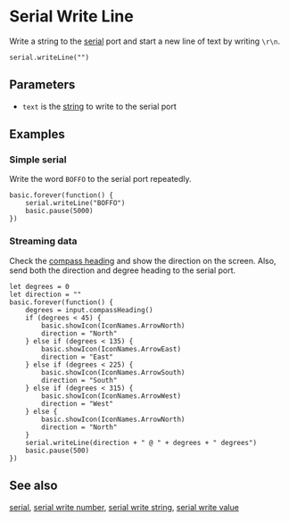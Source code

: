 # Serial Write Line

Write a string to the [serial](/device/serial) port and start a new line of text 
by writing `\r\n`.

```sig
serial.writeLine("")
```

## Parameters

* `text` is the [string](/types/string) to write to the serial port

## Examples

### Simple serial

Write the word `BOFFO` to the serial port repeatedly.

```blocks
basic.forever(function() {
    serial.writeLine("BOFFO")
    basic.pause(5000)
})
```

### Streaming data

Check the [compass heading](/reference/input/compass-heading) and show the direction on the screen. Also, send both the direction and degree heading to the serial port.

```blocks
let degrees = 0
let direction = ""
basic.forever(function() {
    degrees = input.compassHeading()
    if (degrees < 45) {
        basic.showIcon(IconNames.ArrowNorth)
        direction = "North"
    } else if (degrees < 135) {
        basic.showIcon(IconNames.ArrowEast)
        direction = "East"
    } else if (degrees < 225) {
        basic.showIcon(IconNames.ArrowSouth)
        direction = "South"
    } else if (degrees < 315) {
        basic.showIcon(IconNames.ArrowWest)
        direction = "West"
    } else {
        basic.showIcon(IconNames.ArrowNorth)
        direction = "North"
    }
    serial.writeLine(direction + " @ " + degrees + " degrees")
    basic.pause(500)
})
```

## See also

[serial](/device/serial),
[serial write number](/reference/serial/write-number),
[serial write string](/reference/serial/write-string),
[serial write value](/reference/serial/write-value)
